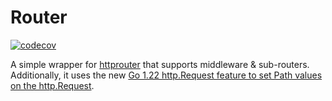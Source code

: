 # Router

[![codecov](https://codecov.io/gh/maddiesch/go-router/graph/badge.svg?token=5U14IZHJHV)](https://codecov.io/gh/maddiesch/go-router)

A simple wrapper for [httprouter](https://github.com/julienschmidt/httprouter) that supports middleware & sub-routers. Additionally, it uses the new [Go 1.22 http.Request feature to set Path values on the http.Request](https://pkg.go.dev/net/http#Request.PathValue).
